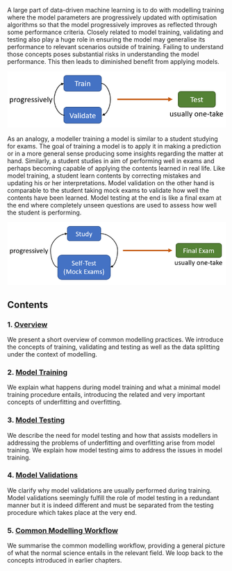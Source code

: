 <!--- # An Illustrative Guide to Training, Validating and Testing in Modelling -->

A large part of data-driven machine learning is to do with modelling training where the model parameters are progressively updated with optimisation algorithms so that the model progressively improves as reflected through some performance criteria. Closely related to model training, validating and testing also play a huge role in ensuring the model may generalise its performance to relevant scenarios outside of training. Failing to understand those concepts poses substantial risks in understanding the model performance. This then leads to diminished benefit from applying models.

<p align="center">
  <img src="images/TVT_flow.PNG" width="700">
</p>

As an analogy, a modeller training a model is similar to a student studying for exams. The goal of training a model is to apply it in making a prediction or in a more general sense producing some insights regarding the matter at hand. Similarly, a student studies in aim of performing well in exams and perhaps becoming capable of applying the contents learned in real life. Like model training, a student learn contents by correcting mistakes and updating his or her interpretations. Model validation on the other hand is comparable to the student taking mock exams to validate how well the contents have been learned. Model testing at the end is like a final exam at the end where completely unseen questions are used to assess how well the student is performing.

<p align="center">
  <img src="images/STF_flow.PNG" width="750">
</p>


## Contents

### 1. [Overview](https://ivanmyzou.github.io/TrainValidateTest/chapters/1)
We present a short overview of common modelling practices. We introduce the concepts of training, validating and testing as well as the data splitting under the context of modelling.
### 2. [Model Training](https://ivanmyzou.github.io/TrainValidateTest/chapters/2)
We explain what happens during model training and what a minimal model training procedure entails, introducing the related and very important concepts of underfitting and overfitting.
### 3. [Model Testing](https://ivanmyzou.github.io/TrainValidateTest/chapters/3)
We describe the need for model testing and how that assists modellers in addressing the problems of underfitting and overfitting arise from model training. We explain how model testing aims to address the issues in model training.
### 4. [Model Validations](https://ivanmyzou.github.io/TrainValidateTest/chapters/4)
We clarify why model validations are usually performed during training. Model validations seemingly fulfill the role of model testing in a redundant manner but it is indeed different and must be separated from the testing procedure which takes place at the very end.
### 5. [Common Modelling Workflow](https://ivanmyzou.github.io/TrainValidateTest/chapters/5)
We summarise the common modelling workflow, providing a general picture of what the normal science entails in the relevant field. We loop back to the concepts introduced in earlier chapters. 
